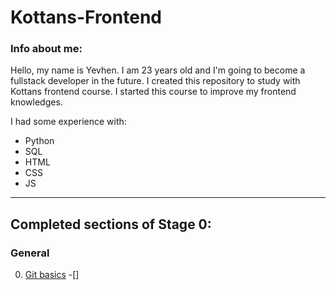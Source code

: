 # **Kottans-Frontend**

### Info about me:

Hello, my name is Yevhen. I am 23 years old and I'm going to become a fullstack developer in the future.
I created this repository to study with Kottans frontend course. I started this course to improve my frontend knowledges.

I had some experience with:
- Python
- SQL
- HTML
- CSS
- JS
---
## **Completed sections of Stage 0:**
### General
0. [Git basics](https://github.com/kottans/frontend/blob/2022_UA/tasks/git-intro.md) -[]
